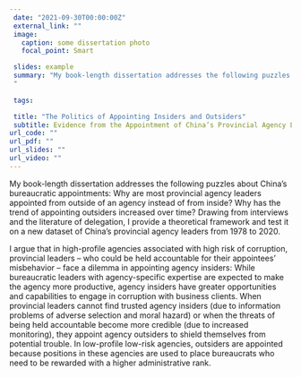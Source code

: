 ```yaml
---
 date: "2021-09-30T00:00:00Z"
 external_link: ""
 image:
   caption: some dissertation photo
   focal_point: Smart

 slides: example
 summary: "My book-length dissertation addresses the following puzzles about China’s bureaucratic appointments: Why are most provincial agency leaders appointed from outside of an agency instead of from inside? Why has the trend of appointing outsiders increased over time? Drawing from interviews and the literature of delegation, I provide a theoretical framework and test it on a new dataset of China’s provincial agency leaders from 1978 to 2020.
 "
 
 tags:

 title: "The Politics of Appointing Insiders and Outsiders"
 subtitle: Evidence from the Appointment of China’s Provincial Agency Leaders
url_code: ""
url_pdf: ""
url_slides: ""
url_video: ""
---
```


My book-length dissertation addresses the following puzzles about China’s bureaucratic appointments: Why are most provincial agency leaders appointed from outside of an agency instead of from inside? Why has the trend of appointing outsiders increased over time? Drawing from interviews and the literature of delegation, I provide a theoretical framework and test it on a new dataset of China’s provincial agency leaders from 1978 to 2020.

I argue that in high-profile agencies associated with high risk of corruption, provincial leaders – who could be held accountable for their appointees’ misbehavior – face a dilemma in appointing agency insiders: While bureaucratic leaders with agency-specific expertise are expected to make the agency more productive, agency insiders have greater opportunities and capabilities to engage in corruption with business clients. When provincial leaders cannot find trusted agency insiders (due to information problems of adverse selection and moral hazard) or when the threats of being held accountable become more credible (due to increased monitoring), they appoint agency outsiders to shield themselves from potential trouble. In low-profile low-risk agencies, outsiders are appointed because positions in these agencies are used to place bureaucrats who need to be rewarded with a higher administrative rank.



